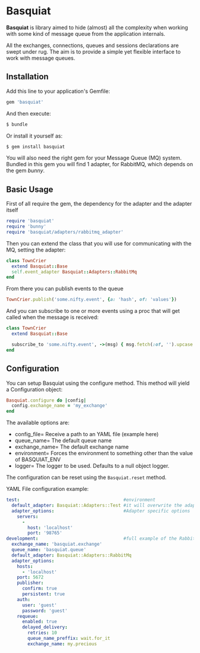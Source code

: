 # Basquiat

**Basquiat** is library aimed to hide (almost) all the complexity when working with some kind of message queue from the application internals.

All the exchanges, connections, queues and sessions declarations are swept under rug. The aim is to provide a simple yet flexible interface to work with message queues.

## Installation

Add this line to your application's Gemfile:

```ruby
gem 'basquiat'
```

And then execute:

```bash
$ bundle
```

Or install it yourself as:

```bash
$ gem install basquiat
```

You will also need the right gem for your Message Queue (MQ) system. Bundled in this gem you will find 1 adapter, for RabbitMQ, which depends on the gem _bunny_.

## Basic Usage

First of all require the gem, the dependency for the adapter and the adapter itself

```ruby
require 'basquiat'
require 'bunny'
require 'basquiat/adapters/rabbitmq_adapter'
```

Then you can extend the class that you will use for communicating with the MQ, setting the adapter:

```ruby
class TownCrier
  extend Basquiat::Base
  self.event_adapter Basquiat::Adapters::RabbitMq
end
```
From there you can publish events to the queue

```ruby
TownCrier.publish('some.nifty.event', {a: 'hash', of: 'values'})
```
And you can subscribe to one or more events using a proc that will get called when the message is received:

```ruby
class TownCrier
  extend Basquiat::Base

  subscribe_to 'some.nifty.event', ->(msg) { msg.fetch(:of, '').upcase }
end
```

## Configuration

You can setup Basquiat using the configure method. This method will yield a Configuration object:

```ruby
Basquiat.configure do |config|
  config.exchange_name = 'my_exchange'
end
```
The available options are:

- config_file= Receive a path to an YAML file (example here)
- queue_name= The default queue name
- exchange_name= The default exchange name
- environment= Forces the environment to something other than the value of BASQUIAT_ENV
- logger= The logger to be used. Defaults to a null object logger.

The configuration can be reset using the `Basquiat.reset` method.

YAML File configuration example:

```yaml
test:                                       #environment
  default_adapter: Basquiat::Adapters::Test #it will overwrite the adapter on all classes that extend Basquiat::Base
  adapter_options:                          #Adapter specific options
    servers:
      -
        host: 'localhost'
        port: '98765'
development:                                #full example of the RabbitMq options
  exchange_name: 'basquiat.exchange'
  queue_name: 'basquiat.queue'
  default_adapter: Basquiat::Adapters::RabbitMq
  adapter_options:
    hosts:
      - 'localhost'
    port: 5672
    publisher:
      confirm: true
      persistent: true
    auth:
      user: 'guest'
      password: 'guest'
    requeue:
      enabled: true
      delayed_delivery:
        retries: 10
        queue_name_preffix: wait.for_it
        exchange_name: my.precious
```
